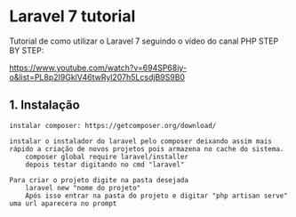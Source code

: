 # Laravel 7 tutorial

Tutorial de como utilizar o Laravel 7 seguindo o vídeo do canal PHP STEP BY STEP:

https://www.youtube.com/watch?v=694SP68iy-o&list=PL8p2I9GklV46twRyl207h5LcsdjB9S9B0

## 1. Instalação
    
    instalar composer: https://getcomposer.org/download/

    instalar o instalador do laravel pelo composer deixando assim mais rápido a criação de novos projetos pois armazena no cache do sistema.
		composer global require laravel/installer
		depois testar digitando no cmd "laravel"

    Para criar o projeto digite na pasta desejada
    	laravel new "nome do projeto"
    	Após isso entrar na pasta do projeto e digitar "php artisan serve" uma url aparecera no prompt


